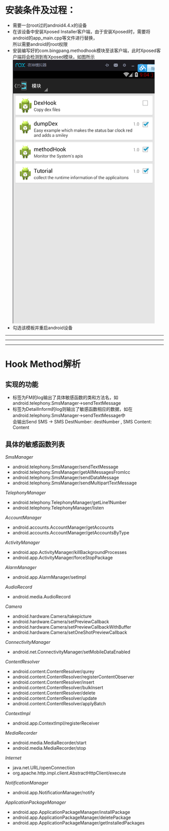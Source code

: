 # 安装条件及过程：
* 需要一台root过的android4.4.x的设备
* 在该设备中安装Xposed Installer客户端，由于安装Xposed时，需要将android的app_main.cpp等文件进行替换，     
所以需要android的root权限
* 安装编写好的com.bingpang.methodhook模块至该客户端，此时Xposed客户端将会检测到有Xposed模块，如图所示    
![安装模板截图](moban.png)
* 勾选该模板并重启android设备
----
----
----
# Hook Method解析
## 实现的功能
* 标签为FM的log输出了具体敏感函数的类和方法名，如android.telephony.SmsManager->sendTextMessage
* 标签为DetailInform的log则输出了敏感函数相应的数据，如在android.telephony.SmsManager->sendTextMessage中      
会输出Send SMS -> SMS DestNumber: destNumber , SMS Content: Content      
## 具体的敏感函数列表

*SmsManager*
- android.telephony.SmsManager/sendTextMessage
- android.telephony.SmsManager/getAllMessagesFromIcc
- android.telephony.SmsManager/sendDataMessage
- android.telephony.SmsManager/sendMultipartTextMessage

*TelephonyManager*
- android.telephony.TelephonyManager/getLine1Number
- android.telephony.TelephonyManager/listen

*AccountManager*
- android.accounts.AccountManager/getAccounts
- android.accounts.AccountManager/getAccountsByType

*ActivityManager*
- android.app.ActivityManager/killBackgroundProcesses
- android.app.ActivityManager/forceStopPackage

*AlarmManager*
- android.app.AlarmManager/setImpl

*AudioRecord*
- android.media.AudioRecord

*Camera*
- android.hardware.Camera/takepicture
- android.hardware.Camera/setPreviewCallback
- android.hardware.Camera/setPreviewCallbackWithBuffer
- android.hardware.Camera/setOneShotPreviewCallback

*ConnectivityManager*
- android.net.ConnectivityManager/setMobileDataEnabled

*ContentResolver*
- android.content.ContentResolver/qurey
- android.content.ContentResolver/registerContentObserver
- android.content.ContentResolver/insert
- android.content.ContentResolver/bulkInsert
- android.content.ContentResolver/delete
- android.content.ContentResolver/update
- android.content.ContentResolver/applyBatch

*ContextImpl*
- android.app.ContextImpl/registerReceiver

*MediaRecorder*
- android.media.MediaRecorder/start
- android.media.MediaRecorder/stop

*Internet*
- java.net.URL/openConnection
- org.apache.http.impl.client.AbstractHttpClient/execute

*NotificationManager*
- android.app.NotificationManager/notify

*ApplicationPackageManager*
- android.app.ApplicationPackageManager/installPackage
- android.app.ApplicationPackageManager/deletePackage
- android.app.ApplicationPackageManager/getInstalledPackages

